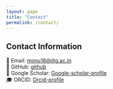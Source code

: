 ```yaml
---
layout: page
title: "Contact"
permalink: /contact/
---
```


## Contact Information

📧 Email: [monu18@iitg.ac.in](monu18@iitg.ac.in)  
🔗 GitHub: [github](https://github.com/monusingh7)  
📄 Google Scholar: [Google-scholar-profile](https://scholar.google.com/citations?user=8AiPfV4AAAAJ&hl=en)  
🎓 ORCID: [Orcid-profile](0000-0001-5801-0218)  
